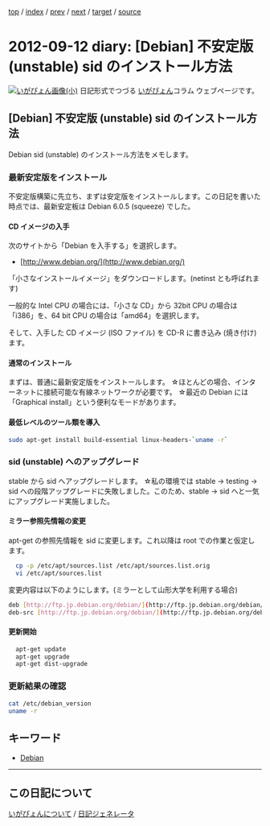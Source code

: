 [top](https://igapyon.github.io/diary/) 
 / [index](https://igapyon.github.io/diary/2012/index.html) 
 / [prev](https://igapyon.github.io/diary/2012/ig120911.html) 
 / [next](https://igapyon.github.io/diary/2012/ig120913.html) 
 / [target](https://igapyon.github.io/diary/2012/ig120912.html) 
 / [source](https://github.com/igapyon/diary/blob/gh-pages/2012/ig120912.html.src.md) 

2012-09-12 diary: [Debian] 不安定版 (unstable) sid のインストール方法
=====================================================================================================
[![いがぴょん画像(小)](https://igapyon.github.io/diary/images/iga200306s.jpg "いがぴょん")](https://igapyon.github.io/diary/memo/memoigapyon.html) 日記形式でつづる [いがぴょん](https://igapyon.github.io/diary/memo/memoigapyon.html)コラム ウェブページです。

## [Debian] 不安定版 (unstable) sid のインストール方法

Debian sid (unstable) のインストール方法をメモします。


### 最新安定版をインストール

不安定版構築に先立ち、まずは安定版をインストールします。この日記を書いた時点では、最新安定板は Debian 6.0.5 (squeeze) でした。

#### CD イメージの入手

次のサイトから「Debian を入手する」を選択します。

* [http://www.debian.org/](http://www.debian.org/)


「小さなインストールイメージ」をダウンロードします。(netinst とも呼ばれます)

一般的な Intel CPU の場合には、「小さな CD」から 32bit CPU の場合は「i386」を、64 bit CPU の場合は「amd64」を選択します。

そして、入手した CD イメージ (ISO ファイル) を CD-R に書き込み (焼き付け)ます。


#### 通常のインストール

まずは、普通に最新安定版をインストールします。
☆ほとんどの場合、インターネットに接続可能な有線ネットワークが必要です。
☆最近の Debian には「Graphical install」という便利なモードがあります。


#### 最低レベルのツール類を導入


```bash
sudo apt-get install build-essential linux-headers-`uname -r`
```



### sid (unstable) へのアップグレード

stable から sid へアップグレードします。
☆私の環境では stable -> testing -> sid への段階アップグレードに失敗しました。このため、stable -> sid へと一気にアップグレード実施しました。

#### ミラー参照先情報の変更

apt-get の参照先情報を sid に変更します。これ以降は root での作業と仮定します。

```bash
  cp -p /etc/apt/sources.list /etc/apt/sources.list.orig
  vi /etc/apt/sources.list
```


変更内容は以下のようにします。(ミラーとして山形大学を利用する場合)

```bash
deb [http://ftp.jp.debian.org/debian/](http://ftp.jp.debian.org/debian/) sid main
deb-src [http://ftp.jp.debian.org/debian/](http://ftp.jp.debian.org/debian/) sid main
```



#### 更新開始


```bash
  apt-get update
  apt-get upgrade
  apt-get dist-upgrade
```



### 更新結果の確認


```bash
cat /etc/debian_version
uname -r
```



## キーワード

* [Debian](https://igapyon.github.io/diary/keyword/debian.html)

----------------------------------------------------------------------------------------------------

## この日記について
[いがぴょんについて](https://igapyon.github.io/diary/memo/memoigapyon.html) / [日記ジェネレータ](https://github.com/igapyon/igapyonv3)
